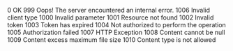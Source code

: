 0 OK
999 Oops! The server encountered an internal error.
1006 Invalid client type
1000 Invalid parameter
1001 Resource not found
1002 Invalid token
1003 Token has expired
1004 Not authorized to perform the operation
1005 Authorization failed
1007 HTTP Exception
1008 Content cannot be null
1009 Content excess maximum file size
1010 Content type is not allowed
